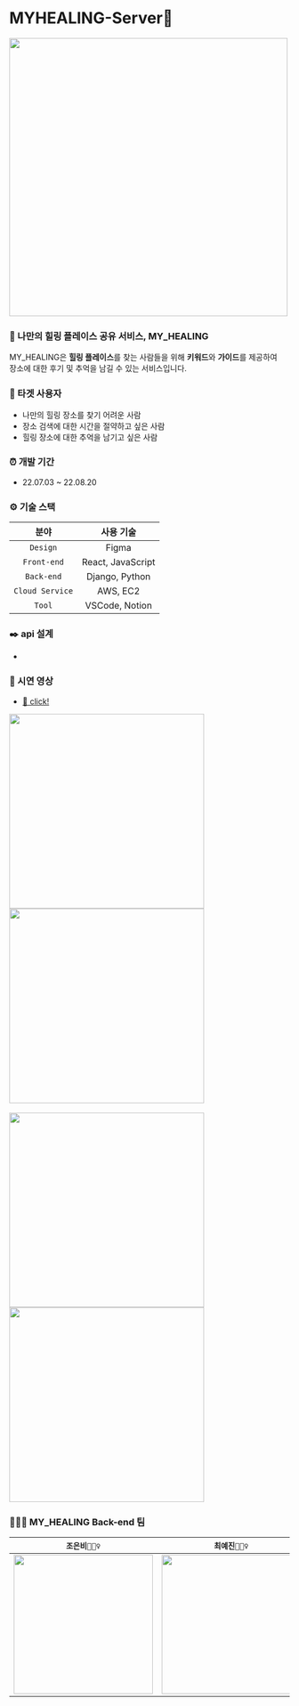 # MYHEALING-Server🌿
<img width=500 src="https://user-images.githubusercontent.com/98384956/188569615-23d1c955-342d-48d7-beb4-c26a3678646e.jpg">

### 🌿 나만의 힐링 플레이스 공유 서비스, MY_HEALING
MY_HEALING은 **힐링 플레이스**를 찾는 사람들을 위해 **키워드**와 **가이드**를 제공하여  
장소에 대한 후기 및 추억을 남길 수 있는 서비스입니다.

### 👀 타겟 사용자
- 나만의 힐링 장소를 찾기 어려운 사람
- 장소 검색에 대한 시간을 절약하고 싶은 사람
- 힐링 장소에 대한 추억을 남기고 싶은 사람

### ⏰ 개발 기간
- 22.07.03 ~ 22.08.20

### ⚙️ 기술 스택
| 분야 | 사용 기술 | 
|:------:|:------:|
|`Design`|Figma|
|`Front-end`|React, JavaScript|
|`Back-end`|Django, Python|
|`Cloud Service`|AWS, EC2|
|`Tool`|VSCode, Notion|

### ✒️ api 설계 
- 

### 📸 시연 영상
- [🎥 click!](https://drive.google.com/file/d/1xmaTQziAHwl4NgY2w283t1FlVgwLjdcQ/view?usp=sharing)
<div><img width=350 src="https://user-images.githubusercontent.com/98384956/188569908-57138de9-0eb5-46f7-bdb7-8d9ce644f148.jpg">
<img width=350 src="https://user-images.githubusercontent.com/98384956/188569932-fe69971b-3a36-4592-927e-efdbc3f3d8d3.jpg"></div>
<br>
<div><img width=350 src="https://user-images.githubusercontent.com/98384956/188570383-17a20499-0b84-41d4-8e45-f38baa929857.jpg">
<img width=350 src="https://user-images.githubusercontent.com/98384956/188570388-f2d9929c-f7d2-48a4-ade8-091a880cd030.jpg"></div>


### 🧙🏻‍♀️ MY_HEALING Back-end 팀
| `조은비🧛🏻‍♀️` | `최예진🧚🏻‍♀️` | 
|:------:|:------:|
|[<img width=250 src="https://user-images.githubusercontent.com/98384956/188566822-dd9dce2b-0ba5-4792-832d-94cf65c6f7af.png">](https://github.com/tigowler)|[<img width=250 src="https://user-images.githubusercontent.com/98384956/188566870-3dd2e374-42b4-4f95-952a-78386fa60bda.png">](https://github.com/OaYenn)|

